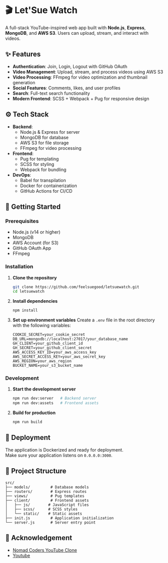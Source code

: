 # 🎬 Let'Sue Watch

A full-stack YouTube-inspired web app built with **Node.js**, **Express**, **MongoDB**, and **AWS S3**. Users can upload, stream, and interact with videos.

## ✨ Features

- **Authentication**: Join, Login, Logout with GitHub OAuth
- **Video Management**: Upload, stream, and process videos using AWS S3
- **Video Processing**: FFmpeg for video optimization and thumbnail generation
- **Social Features**: Comments, likes, and user profiles
- **Search**: Full-text search functionality
- **Modern Frontend**: SCSS + Webpack + Pug for responsive design

## ⚙️ Tech Stack

- **Backend**:
  - Node.js & Express for server
  - MongoDB for database
  - AWS S3 for file storage
  - FFmpeg for video processing
- **Frontend**:
  - Pug for templating
  - SCSS for styling
  - Webpack for bundling
- **DevOps**:
  - Babel for transpilation
  - Docker for containerization
  - GitHub Actions for CI/CD

## 🚀 Getting Started

### Prerequisites

- Node.js (v14 or higher)
- MongoDB
- AWS Account (for S3)
- GitHub OAuth App
- FFmpeg

### Installation

1. **Clone the repository**

   ```bash
   git clone https://github.com/feelsuegood/letsuewatch.git
   cd letsuewatch
   ```

2. **Install dependencies**

   ```bash
   npm install
   ```

3. **Set up environment variables**
   Create a `.env` file in the root directory with the following variables:
   ```
   COOKIE_SECRET=your_cookie_secret
   DB_URL=mongodb://localhost:27017/your_database_name
   GH_CLIENT=your_github_client_id
   GH_SECRET=your_github_client_secret
   AWS_ACCESS_KEY_ID=your_aws_access_key
   AWS_SECRET_ACCESS_KEY=your_aws_secret_key
   AWS_REGION=your_aws_region
   BUCKET_NAME=your_s3_bucket_name
   ```

### Development

1. **Start the development server**

   ```bash
   npm run dev:server   # Backend server
   npm run dev:assets   # Frontend assets
   ```

2. **Build for production**
   ```bash
   npm run build
   ```

## 🐳 Deployment

The application is Dockerized and ready for deployment.  
Make sure your application listens on `0.0.0.0:3000`.

## 📁 Project Structure

```
src/
├── models/         # Database models
├── routers/        # Express routes
├── views/          # Pug templates
├── client/         # Frontend assets
│   ├── js/        # JavaScript files
│   ├── scss/      # SCSS styles
│   └── static/    # Static assets
├── init.js         # Application initialization
└── server.js       # Server entry point
```

## 🙏 Acknowledgement

- [Nomad Coders YouTube Clone](https://nomadcoders.co/wetube)
- [Youtube](https://www.youtube.com/)
